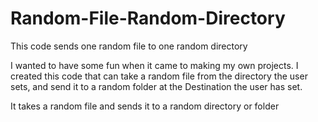 # Random-File-Random-Directory
This code sends one random file to one random directory

I wanted to have some fun when it came to making my own projects. I created this code that can take a random file from the directory the user sets, and send it to a random folder at the Destination the user has set.

It takes a random file and sends it to a random directory or folder
